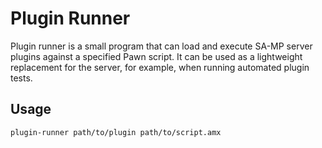 Plugin Runner
=============

Plugin runner is a small program that can load and execute SA-MP server plugins
against a specified Pawn script. It can be used as a lightweight replacement
for the server, for example, when running automated plugin tests.

Usage
-----

```
plugin-runner path/to/plugin path/to/script.amx
```
